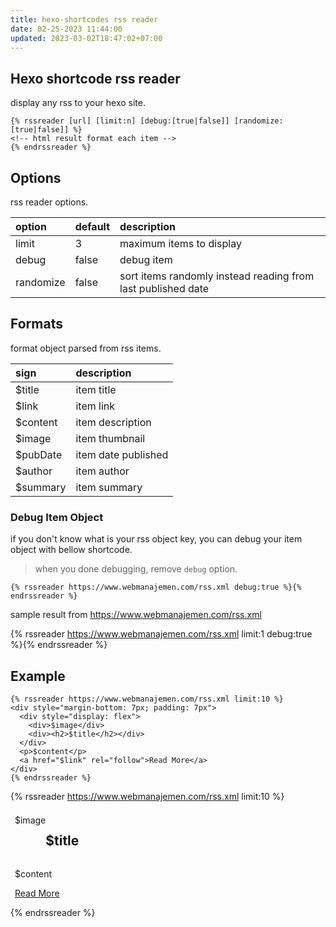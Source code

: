```yaml
---
title: hexo-shortcodes rss reader
date: 02-25-2023 11:44:00
updated: 2023-03-02T18:47:02+07:00
---
```


## Hexo shortcode rss reader
display any rss to your hexo site.

```nunjucks
{% rssreader [url] [limit:n] [debug:[true|false]] [randomize:[true|false]] %}
<!-- html result format each item -->
{% endrssreader %}
```

## Options
rss reader options.

| option | default | description |
| :--- | :--- | :--- |
| limit | 3 | maximum items to display |
| debug | false | debug item |
| randomize | false | sort items randomly instead reading from last published date |

## Formats

format object parsed from rss items.

| sign | description |
| :--- | :--- |
| $title | item title |
| $link | item link |
| $content | item description |
| $image | item thumbnail |
| $pubDate | item date published |
| $author | item author |
| $summary | item summary |

### Debug Item Object
if you don't know what is your rss object key, you can debug your item object with bellow shortcode.

> when you done debugging, remove `debug` option.

```nunjucks
{% rssreader https://www.webmanajemen.com/rss.xml debug:true %}{% endrssreader %}
```

sample result from https://www.webmanajemen.com/rss.xml

{% rssreader https://www.webmanajemen.com/rss.xml limit:1 debug:true %}{% endrssreader %}

## Example

```nunjucks
{% rssreader https://www.webmanajemen.com/rss.xml limit:10 %}
<div style="margin-bottom: 7px; padding: 7px">
  <div style="display: flex">
    <div>$image</div>
    <div><h2>$title</h2></div>
  </div>
  <p>$content</p>
  <a href="$link" rel="follow">Read More</a>
</div>
{% endrssreader %}
```

{% rssreader https://www.webmanajemen.com/rss.xml limit:10 %}
<div style="margin-bottom: 7px; padding: 7px">
  <div style="display: flex">
    <div>$image</div>
    <div><h2>$title</h2></div>
  </div>
  <p>$content</p>
  <a href="$link" rel="follow">Read More</a>
</div>
{% endrssreader %}
